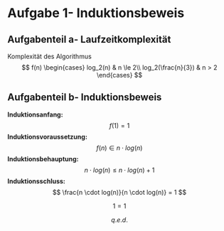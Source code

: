# Aufgabe 1- Induktionsbeweis

## Aufgabenteil a- Laufzeitkomplexität

Komplexität des Algorithmus
$$
f(n)
\begin{cases}
    log_2(n)     		& n \le 2\\
    log_2(\frac{n}{3})	& n > 2
\end{cases}
$$

## Aufgabenteil b- Induktionsbeweis

**Induktionsanfang:** 
$$
f(1) = 1
$$
**Induktionsvoraussetzung:**
$$
f(n) \in n \cdot log(n)
$$
**Induktionsbehauptung:**
$$
n \cdot log(n) \le n \cdot log(n) + 1
$$
**Induktionsschluss:**
$$
\frac{n \cdot log(n)}{n \cdot log(n)} = 1
$$

$$
1 = 1
$$

$$
q.e.d.
$$

